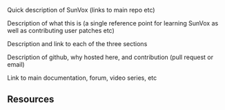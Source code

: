 Quick description of SunVox (links to main repo etc)

Description of what this is (a single reference point for learning SunVox as well as contributing user patches etc)

Description and link to each of the three sections

Description of github, why hosted here, and contribution (pull request or email)

Link to main documentation, forum, video series, etc

## Resources
[](http://www.warmplace.ru/wiki/sunvox:manual_en "Manual")
[](http://www.warmplace.ru/forum/viewforum.php?f=16 "Forum")
[](https://www.facebook.com/groups/sunvox/ "Facebook Group")
[](https://vk.com/sunvoxtracker "VK Group")
[](http://sunvox-guide.readthedocs.io/en/latest/index.html "The Complete Guide to SunVox")
[](https://archive.org/stream/MiyamotoMusashi-BookOfFiveRingsgoRinNoSho/Book_of_Five_Rings_djvu.txt "Book of Five Rings")
